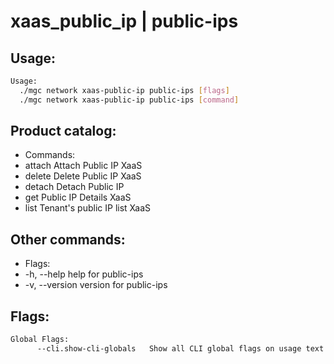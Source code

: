 # xaas_public_ip | public-ips

## Usage:
```bash
Usage:
  ./mgc network xaas-public-ip public-ips [flags]
  ./mgc network xaas-public-ip public-ips [command]
```

## Product catalog:
- Commands:
- attach      Attach Public IP XaaS
- delete      Delete Public IP XaaS
- detach      Detach Public IP
- get         Public IP Details XaaS
- list        Tenant's public IP list XaaS

## Other commands:
- Flags:
- -h, --help      help for public-ips
- -v, --version   version for public-ips

## Flags:
```bash
Global Flags:
      --cli.show-cli-globals   Show all CLI global flags on usage text
```

